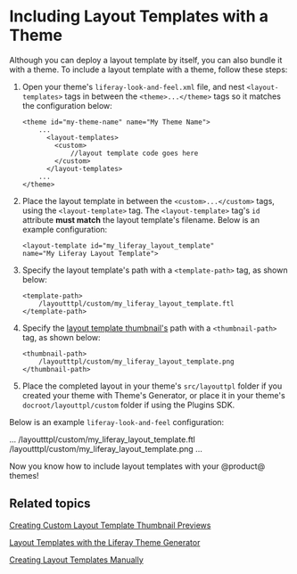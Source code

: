 # Including Layout Templates with a Theme [](id=including-layout-templates-with-a-theme)

Although you can deploy a layout template by itself, you can also bundle it with 
a theme. To include a layout template with a theme, follow these steps:

1.  Open your theme's `liferay-look-and-feel.xml` file, and nest 
    `<layout-templates>` tags in between the `<theme>...</theme>` tags so it 
    matches the configuration below:
    
        <theme id="my-theme-name" name="My Theme Name">
            ...
              <layout-templates>
                <custom>
                    //layout template code goes here
                </custom>
              </layout-templates>
            ...
        </theme>  
    
2.  Place the layout template in between the `<custom>...</custom>` tags, using 
    the `<layout-template>` tag. The `<layout-template>` tag's `id` attribute 
    **must match** the layout template's filename. Below is an example 
    configuration:
    
        <layout-template id="my_liferay_layout_template" 
        name="My Liferay Layout Template">
    
3.  Specify the layout template's path with a `<template-path>` tag, as shown 
    below:

        <template-path>
            /layoutttpl/custom/my_liferay_layout_template.ftl
        </template-path>
    
4.  Specify the 
    [layout template thumbnail's]((/develop/tutorials/-/knowledge_base/7-0/creating-a-custom-thumbnail-for-your-layout-template)) 
    path with a `<thumbnail-path>` tag, as shown below:

        <thumbnail-path>
            /layoutttpl/custom/my_liferay_layout_template.png
        </thumbnail-path>
    
5.  Place the completed layout in your theme's `src/layouttpl` folder if you 
    created your theme with Theme's Generator, or place it in your theme's `docroot/layouttpl/custom` folder if using the Plugins SDK.
    
Below is an example `liferay-look-and-feel` configuration:

  <theme id="my-theme-name" name="My Theme Name">
      ...
        <layout-templates>
          <custom>
            <layout-template id="my_liferay_layout_template" 
            name="My Liferay Layout Template">
              <template-path>
                  /layoutttpl/custom/my_liferay_layout_template.ftl
              </template-path>
              <thumbnail-path>
                  /layoutttpl/custom/my_liferay_layout_template.png
              </thumbnail-path>
            </layout-template>
          </custom>
        </layout-templates>
      ...
  </theme>

Now you know how to include layout templates with your @product@ themes!

## Related topics [](id=related-topics)

[Creating Custom Layout Template Thumbnail Previews](/develop/tutorials/-/knowledge_base/7-1/creating-custom-layout-template-thumbnail-previews)

[Layout Templates with the Liferay Theme Generator](/develop/tutorials/-/knowledge_base/7-1/creating-layout-templates-with-the-themes-generator)

[Creating Layout Templates Manually](/develop/tutorials/-/knowledge_base/7-1/creating-layout-templates-manually)
